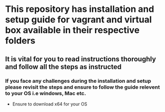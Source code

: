 # This repository has installation and setup guide for vagrant and virtual box available in their respective folders
## It is vital for you to read instructions thoroughly and follow all the steps as instructed
### If you face any challenges during the installation and setup please revisit the steps and ensure to follow the guide relevent to your OS i.e windows, Mac etc.

- Ensure to download x64 for your OS